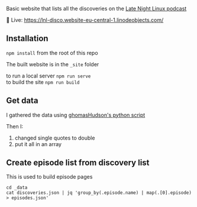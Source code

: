
Basic website that lists all the discoveries on the [Late Night Linux podcast](https://latenightlinux.com/)

🔴 Live: https://lnl-disco.website-eu-central-1.linodeobjects.com/

## Installation

`npm install` from the root of this repo 

The built website is in the `_site` folder

to run a local server `npm run serve`  
to build the site `npm run build`

## Get data

I gathered the data using [ghomasHudson's python script](https://github.com/ghomasHudson/latenightlinux-discoveries)

Then I:

1. changed single quotes to double
2. put it all in an array 

## Create episode list from discovery list

This is used to build episode pages

```
cd _data
cat discoveries.json | jq 'group_by(.episode.name) | map(.[0].episode) > episodes.json'
```
